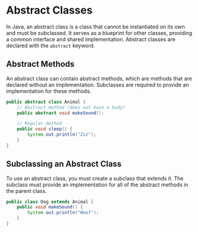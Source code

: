 # Abstract Classes

In Java, an abstract class is a class that cannot be instantiated on its own and must be subclassed. It serves as a blueprint for other classes, providing a common interface and shared implementation. Abstract classes are declared with the `abstract` keyword.

## Abstract Methods

An abstract class can contain abstract methods, which are methods that are declared without an implementation. Subclasses are required to provide an implementation for these methods.

```java
public abstract class Animal {
    // Abstract method (does not have a body)
    public abstract void makeSound();

    // Regular method
    public void sleep() {
        System.out.println("Zzz");
    }
}
```

## Subclassing an Abstract Class

To use an abstract class, you must create a subclass that extends it. The subclass must provide an implementation for all of the abstract methods in the parent class.

```java
public class Dog extends Animal {
    public void makeSound() {
        System.out.println("Woof");
    }
}
```
